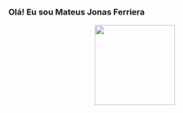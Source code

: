 ### Olá! Eu sou Mateus Jonas Ferriera 


<div align = "center">
  <a href="https://github.com/Mjonass">
  <img height = "160em" src = "https://github-readme-stats.vercel.app/api?username=Mjonass&show_icons=true&theme=dracula&include_all_commits=true&count_private=true" />
 
  </div>
